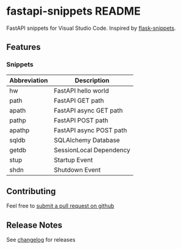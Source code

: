 # fastapi-snippets README

FastAPI snippets for Visual Studio Code. Inspired by [flask-snippets](https://marketplace.visualstudio.com/items?itemName=cstrap.flask-snippets).

## Features

### Snippets

| Abbreviation | Description                |
|--------------|----------------------------|
| hw           | FastAPI hello world        | 
| path         | FastAPI GET path           |
| apath        | FastAPI async GET path     |
| pathp        | FastAPI POST path          |
| apathp       | FastAPI async POST path    |
| sqldb        | SQLAlchemy Database        |
| getdb        | SessionLocal Dependency    |
| stup         | Startup Event              |
| shdn         | Shutdown Event             |


## Contributing
Feel free to [submit a pull request on github](https://github.com/damildrizzy/fastapi-snippets)

## Release Notes
See [changelog](CHANGELOG.md) for releases



